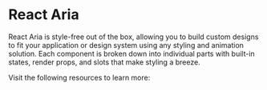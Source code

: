 # React Aria

React Aria is style-free out of the box, allowing you to build custom designs to fit your application or design system using any styling and animation solution. Each component is broken down into individual parts with built-in states, render props, and slots that make styling a breeze.

Visit the following resources to learn more: